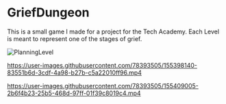# GriefDungeon
This is a small game I made for a project for the Tech Academy. Each Level is meant to represent one of the stages of grief.


![PlanningLevel](https://user-images.githubusercontent.com/78393505/155237507-c62efc2a-050d-4c62-a594-06d81621c2d6.png)




https://user-images.githubusercontent.com/78393505/155398140-83551b6d-3cdf-4a98-b27b-c5a22010ff96.mp4





https://user-images.githubusercontent.com/78393505/155409005-2b6f4b23-25b5-468d-97ff-01f39c8019c4.mp4

